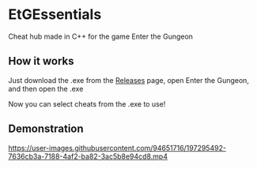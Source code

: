 # EtGEssentials

Cheat hub made in C++ for the game Enter the Gungeon

## How it works

Just download the .exe from the [Releases](https://github.com/samuelolagunju/EtGEssentials/releases) page, open Enter the Gungeon, and then open the .exe

Now you can select cheats from the .exe to use!

## Demonstration

https://user-images.githubusercontent.com/94651716/197295492-7636cb3a-7188-4af2-ba82-3ac5b8e94cd8.mp4

